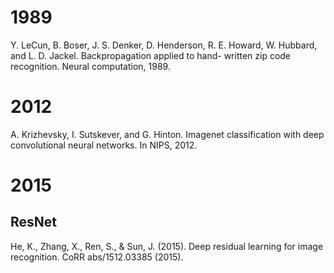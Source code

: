 # 1989

Y. LeCun, B. Boser, J. S. Denker, D. Henderson, R. E. Howard, W. Hubbard, and L. D. Jackel. Backpropagation applied to hand- written zip code recognition. Neural computation, 1989.

# 2012

A. Krizhevsky, I. Sutskever, and G. Hinton. Imagenet classification with deep convolutional neural networks. In NIPS, 2012.

# 2015

## ResNet

He, K., Zhang, X., Ren, S., & Sun, J. (2015). Deep residual learning for image recognition. CoRR abs/1512.03385 (2015).


